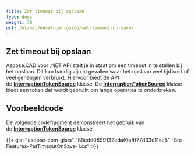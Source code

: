 ```yaml
---
title: Zet timeout bij opslaan
type: docs
weight: 70
url: /nl/net/developer-guide/set-timeout-on-save/
---
```


## **Zet timeout bij opslaan**

Aspose.CAD voor .NET API stelt je in staat om een timeout in te stellen bij het opslaan. Dit kan handig zijn in gevallen waar het opslaan veel tijd kost of veel geheugen verbruikt. Hiervoor biedt de API de [**InterruptionTokenSource**](https://reference.aspose.com/cad/net/aspose.cad/interruptiontokensource) klasse. De [**InterruptionTokenSource**](https://reference.aspose.com/cad/net/aspose.cad/interruptiontokensource) klasse biedt een token dat wordt gebruikt om lange operaties te onderbreken.

## Voorbeeldcode

De volgende codefragment demonstreert het gebruik van de [**InterruptionTokenSource**](https://reference.aspose.com/cad/net/aspose.cad/interruptiontokensource) klasse.

{{< gist "aspose-com-gists" "88cdd0899132edaf0afff77d33d11ae5" "Src-Features-PutTimeoutOnSave-1.cs" >}}
